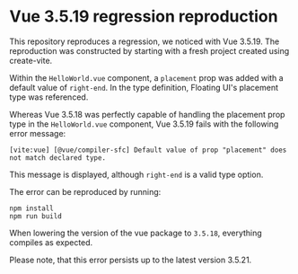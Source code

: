# Vue 3.5.19 regression reproduction

This repository reproduces a regression, we noticed with Vue 3.5.19.
The reproduction was constructed by starting with a fresh project created using create-vite.

Within the `HelloWorld.vue` component, a `placement` prop was added with a default value of `right-end`. In the type definition, Floating UI's placement type was referenced.

Whereas Vue 3.5.18 was perfectly capable of handling the placement prop type in the `HelloWorld.vue` component,
Vue 3.5.19 fails with the following error message:

```
[vite:vue] [@vue/compiler-sfc] Default value of prop "placement" does not match declared type.
```

This message is displayed, although `right-end` is a valid type option.

The error can be reproduced by running:

```
npm install
npm run build
```

When lowering the version of the vue package to `3.5.18`, everything compiles as expected.

Please note, that this error persists up to the latest version 3.5.21.